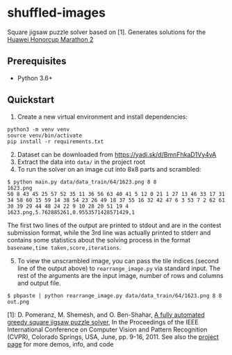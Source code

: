 # shuffled-images
Square jigsaw puzzle solver based on [1]. Generates solutions for the [Huawei
Honorcup Marathon 2](https://codeforces.com/contest/1235/problem/A1)

## Prerequisites

- Python 3.6+

## Quickstart

1. Create a new virtual environment and install dependencies:

```
python3 -m venv venv
source venv/bin/activate
pip install -r requirements.txt
```

2. Dataset can be downloaded from https://yadi.sk/d/BmnFhkaD1Vy4vA
3. Extract the data into `data/` in the project root
4. To run the solver on an image cut into 8x8 parts and scrambled:

```
$ python main.py data/data_train/64/1623.png 8 8
1623.png
50 8 43 45 25 57 52 35 11 36 56 63 40 41 5 12 0 21 1 27 13 46 33 17 31 34 58 60 15 59 14 38 54 23 26 49 18 37 55 16 32 42 47 6 3 53 7 2 62 61 30 39 29 44 48 24 22 9 10 28 20 51 19 4
1623.png,5.762885261,0.9553571428571429,1
```

The first two lines of the output are printed to stdout and are in the contest
submission format, while the 3rd line was actually printed to stderr and
contains some statistics about the solving process in the format `basename,time
taken,score,iterations`.

5. To view the unscrambled image, you can pass the tile indices (second line of
   the output above) to `rearrange_image.py` via standard input. The rest of
   the arguments are the input image, number of rows and columns and output
   file.

```
$ pbpaste | python rearrange_image.py data/data_train/64/1623.png 8 8 out.png
```

[1]: D. Pomeranz, M. Shemesh, and O. Ben-Shahar, [A fully automated greedy square jigsaw puzzle
solver](https://www.cs.bgu.ac.il/~ben-shahar/Publications/2011-Pomeranz_Shemesh_and_Ben_Shahar-A_Fully_Automated_Greedy_Square_Jigsaw_Puzzle_Solver.pdf),
In the Proceedings of the IEEE International Conference on Computer Vision and Pattern Recognition
(CVPR), Colorado Springs, USA, June, pp. 9-16, 2011. See also the [project
page](http://www.cs.bgu.ac.il/~icvl/projects/project-jigsaw.html) for more demos, info, and code
